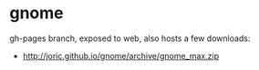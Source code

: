 # gnome
gh-pages branch, exposed to web, also hosts a few downloads:

* http://joric.github.io/gnome/archive/gnome_max.zip
